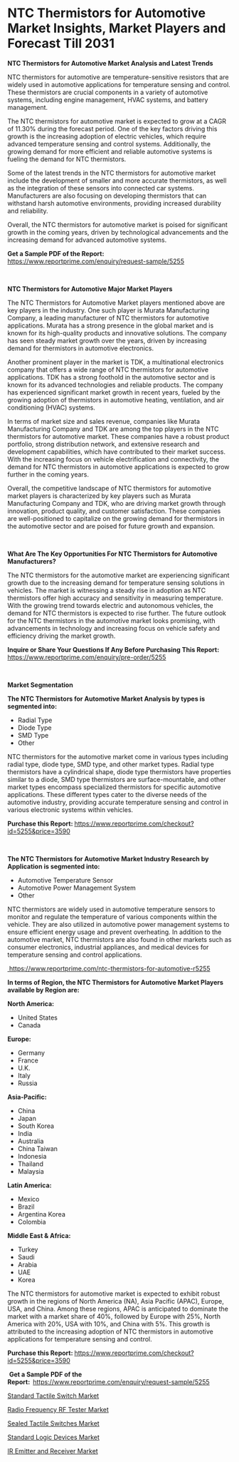 <p><h1>NTC Thermistors for Automotive Market Insights, Market Players and Forecast Till 2031</h1></p><p><strong>NTC Thermistors for Automotive Market Analysis and Latest Trends</strong></p>
<p><p>NTC thermistors for automotive are temperature-sensitive resistors that are widely used in automotive applications for temperature sensing and control. These thermistors are crucial components in a variety of automotive systems, including engine management, HVAC systems, and battery management.</p><p>The NTC thermistors for automotive market is expected to grow at a CAGR of 11.30% during the forecast period. One of the key factors driving this growth is the increasing adoption of electric vehicles, which require advanced temperature sensing and control systems. Additionally, the growing demand for more efficient and reliable automotive systems is fueling the demand for NTC thermistors.</p><p>Some of the latest trends in the NTC thermistors for automotive market include the development of smaller and more accurate thermistors, as well as the integration of these sensors into connected car systems. Manufacturers are also focusing on developing thermistors that can withstand harsh automotive environments, providing increased durability and reliability.</p><p>Overall, the NTC thermistors for automotive market is poised for significant growth in the coming years, driven by technological advancements and the increasing demand for advanced automotive systems.</p></p>
<p><strong>Get a Sample PDF of the Report:&nbsp;</strong> <a href="https://www.reportprime.com/enquiry/request-sample/5255">https://www.reportprime.com/enquiry/request-sample/5255</a></p>
<p>&nbsp;</p>
<p><strong>NTC Thermistors for Automotive Major Market Players</strong></p>
<p><p>The NTC Thermistors for Automotive Market players mentioned above are key players in the industry. One such player is Murata Manufacturing Company, a leading manufacturer of NTC thermistors for automotive applications. Murata has a strong presence in the global market and is known for its high-quality products and innovative solutions. The company has seen steady market growth over the years, driven by increasing demand for thermistors in automotive electronics.</p><p>Another prominent player in the market is TDK, a multinational electronics company that offers a wide range of NTC thermistors for automotive applications. TDK has a strong foothold in the automotive sector and is known for its advanced technologies and reliable products. The company has experienced significant market growth in recent years, fueled by the growing adoption of thermistors in automotive heating, ventilation, and air conditioning (HVAC) systems.</p><p>In terms of market size and sales revenue, companies like Murata Manufacturing Company and TDK are among the top players in the NTC thermistors for automotive market. These companies have a robust product portfolio, strong distribution network, and extensive research and development capabilities, which have contributed to their market success. With the increasing focus on vehicle electrification and connectivity, the demand for NTC thermistors in automotive applications is expected to grow further in the coming years.</p><p>Overall, the competitive landscape of NTC thermistors for automotive market players is characterized by key players such as Murata Manufacturing Company and TDK, who are driving market growth through innovation, product quality, and customer satisfaction. These companies are well-positioned to capitalize on the growing demand for thermistors in the automotive sector and are poised for future growth and expansion.</p></p>
<p>&nbsp;</p>
<p><strong>What Are The Key Opportunities For NTC Thermistors for Automotive Manufacturers?</strong></p>
<p><p>The NTC thermistors for the automotive market are experiencing significant growth due to the increasing demand for temperature sensing solutions in vehicles. The market is witnessing a steady rise in adoption as NTC thermistors offer high accuracy and sensitivity in measuring temperature. With the growing trend towards electric and autonomous vehicles, the demand for NTC thermistors is expected to rise further. The future outlook for the NTC thermistors in the automotive market looks promising, with advancements in technology and increasing focus on vehicle safety and efficiency driving the market growth.</p></p>
<p><strong>Inquire or Share Your Questions If Any Before Purchasing This Report:</strong> <a href="https://www.reportprime.com/enquiry/pre-order/5255">https://www.reportprime.com/enquiry/pre-order/5255</a></p>
<p>&nbsp;</p>
<p><strong>Market Segmentation</strong></p>
<p><strong>The NTC Thermistors for Automotive Market Analysis by types is segmented into:</strong></p>
<p><ul><li>Radial Type</li><li>Diode Type</li><li>SMD Type</li><li>Other</li></ul></p>
<p><p>NTC thermistors for the automotive market come in various types including radial type, diode type, SMD type, and other market types. Radial type thermistors have a cylindrical shape, diode type thermistors have properties similar to a diode, SMD type thermistors are surface-mountable, and other market types encompass specialized thermistors for specific automotive applications. These different types cater to the diverse needs of the automotive industry, providing accurate temperature sensing and control in various electronic systems within vehicles.</p></p>
<p><strong>Purchase this Report:&nbsp;</strong><a href="https://www.reportprime.com/checkout?id=5255&price=3590">https://www.reportprime.com/checkout?id=5255&price=3590</a></p>
<p>&nbsp;</p>
<p><strong>The NTC Thermistors for Automotive Market Industry Research by Application is segmented into:</strong></p>
<p><ul><li>Automotive Temperature Sensor</li><li>Automotive Power Management System</li><li>Other</li></ul></p>
<p><p>NTC thermistors are widely used in automotive temperature sensors to monitor and regulate the temperature of various components within the vehicle. They are also utilized in automotive power management systems to ensure efficient energy usage and prevent overheating. In addition to the automotive market, NTC thermistors are also found in other markets such as consumer electronics, industrial appliances, and medical devices for temperature sensing and control applications.</p></p>
<p><a href="https://www.reportprime.com/ntc-thermistors-for-automotive-r5255">&nbsp;https://www.reportprime.com/ntc-thermistors-for-automotive-r5255</a></p>
<p><strong>In terms of Region, the NTC Thermistors for Automotive Market Players available by Region are:</strong></p>
<p>
    <p> <strong> North America: </strong>
        <ul>
            <li>United States</li>
            <li>Canada</li>
        </ul>
        </p> 
    <p> <strong> Europe: </strong>
        <ul>
            <li>Germany</li>
            <li>France</li>
            <li>U.K.</li>
            <li>Italy</li>
            <li>Russia</li>
        </ul>
        </p> 
    <p> <strong> Asia-Pacific: </strong>
        <ul>
            <li>China</li>
            <li>Japan</li>
            <li>South Korea</li>
            <li>India</li>
            <li>Australia</li>
            <li>China Taiwan</li>
            <li>Indonesia</li>
            <li>Thailand</li>
            <li>Malaysia</li>
        </ul>
        </p> 
    <p> <strong> Latin America: </strong>
        <ul>
            <li>Mexico</li>
            <li>Brazil</li>
            <li>Argentina Korea</li>
            <li>Colombia</li>
        </ul>
        </p> 
    <p> <strong> Middle East & Africa: </strong>
        <ul>
            <li>Turkey</li>
            <li>Saudi</li>
            <li>Arabia</li>
            <li>UAE</li>
            <li>Korea</li>
        </ul>
    </p>
    </p>
<p><p>The NTC thermistors for automotive market is expected to exhibit robust growth in the regions of North America (NA), Asia Pacific (APAC), Europe, USA, and China. Among these regions, APAC is anticipated to dominate the market with a market share of 40%, followed by Europe with 25%, North America with 20%, USA with 10%, and China with 5%. This growth is attributed to the increasing adoption of NTC thermistors in automotive applications for temperature sensing and control.</p></p>
<p><strong>Purchase this Report: </strong><a href="https://www.reportprime.com/checkout?id=5255&price=3590">https://www.reportprime.com/checkout?id=5255&price=3590</a></p>
<p>&nbsp;<strong>Get a Sample PDF of the Report:&nbsp;&nbsp;</strong><a href="https://www.reportprime.com/enquiry/request-sample/5255">https://www.reportprime.com/enquiry/request-sample/5255</a></p>
<p><strong></strong></p>
<p><p><a href="https://github.com/changoleonlaverguenzanoexiste/Market-Research-Report-List-4/blob/main/standard-tactile-switch-market.md">Standard Tactile Switch Market</a></p><p><a href="https://github.com/labibmmn112/Market-Research-Report-List-1/blob/main/radio-frequency-rf-tester-market.md">Radio Frequency RF Tester Market</a></p><p><a href="https://github.com/dimitrishawkinswaynenp91rgz/Market-Research-Report-List-4/blob/main/sealed-tactile-switches-market.md">Sealed Tactile Switches Market</a></p><p><a href="https://github.com/vregtldg37/Market-Research-Report-List-1/blob/main/standard-logic-devices-market.md">Standard Logic Devices Market</a></p><p><a href="https://github.com/gladysalidde/Market-Research-Report-List-2/blob/main/ir-emitter-and-receiver-market.md">IR Emitter and Receiver Market</a></p></p>